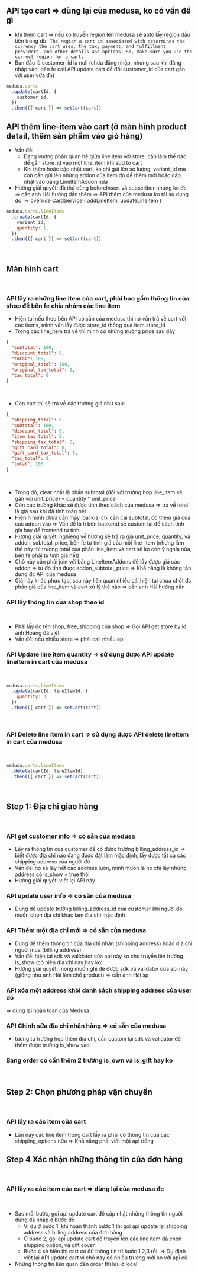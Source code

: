 ## API tạo cart => dùng lại của medusa, ko có vấn đề gì

- khi thêm cart => nếu ko truyền region lên medusa sẽ auto lấy region đầu tiên trong db -`The region a cart is associated with determines the currency the cart uses, the tax, payment, and fulfillment providers, and other details and options. So, make sure you use the correct region for a cart.`
- Ban đầu là customer_id là null (chưa đăng nhập, nhưng sau khi đăng nhập vào, bên fe call API update cart để đổi customer_id của cart gắn với user vừa đn)

```js
medusa.carts
  .update(cartId, {
    customer_id,
  })
  .then(({ cart }) => setCart(cart))
```

## API thêm line-item vào cart (ở màn hình product detail, thêm sản phẩm vào giỏ hàng)

- Vấn đề:
  - Đang vướng phần quan hệ giữa line item với store, cần làm thế nào để gắn store_id vào một line_item khi add to cart
  - Khi thêm hoặc cập nhật cart, ko chỉ gửi lên só lượng, variant_id mà còn cần gửi lên những addon của item đó để thêm mới hoặc cập nhật vào bảng LineItemAddon nữa
- Hướng giải quyết: đã thử dùng beforeInsert và subscriber nhưng ko đc => cần anh Hải hướng dẫn thêm
  => API thêm của medusa ko tái sử dụng đc
  ​
  ​=> override CardService ( addLineItem, updateLineItem )

```js
medusa.carts.lineItems
  .create(cartId, {
    variant_id,
    quantity: 1,
  })
  .then(({ cart }) => setCart(cart))
```

​

## Màn hình cart

​

### API lấy ra những line item của cart, phải bao gồm thông tin của shop để bên fe chia nhóm các line item

- Hiện tại nếu theo bên API có sẵn của medusa thì nó vẫn trả về cart với các items, mình vẫn lấy được store_id thông qua item.store_id
- Trong các line_item trả về thì mình có những trường price sau đây
  ​

```json
{
  "subtotal": 100,
  "discount_total": 0,
  "total": 100,
  "original_total": 100,
  "original_tax_total": 0,
  "tax_total": 0
}
```

​

- Còn cart thì sẽ trả về các trường giá như sau:
  ​

```json
{
  "shipping_total": 0,
  "subtotal": 100,
  "discount_total": 0,
  "item_tax_total": 0,
  "shipping_tax_total": 0,
  "gift_card_total": 0,
  "gift_card_tax_total": 0,
  "tax_total": 0,
  "total": 100
}
```

​

- Trong đó, clear nhất là phần subtotal (đối với trường hợp line_item sẽ gắn với unit_price) = quantity \* unit_price
- Còn các trường khác sẽ được tính theo cách của medusa => trả về total là giá sau khi đã tính toán hết
- Hiện h mình chưa cần mấy loại kia, chỉ cần cái subtotal, có thêm giá của các addon vào
  => Vấn đề là h bên backend sẽ custom lại để cách tính giá hay để frontend tự tính
- Hướng giải quyết: nghiêng về hướng sẽ trả ra giá unit_price, quantity, và addon_subtotal_price, bên fe tự tính giá của mỗi line_item (nhưng làm thế này thì trường total của phần line_item và cart sẽ ko còn ý nghĩa nữa, bên fe phải tự tính giá hết)
- Chỗ này cần phải join với bảng LineItemAddons để lấy được giá các addon => từ đó tính được addon_subtotal_price
  => Khả năng là không tận dụng đc API của medusa
- Giá này khác phức tạp, sau này liên quan nhiều cái,hiện tại chưa chốt đc phần giá của line_item và cart xử lý thế nào => cần anh Hải hướng dẫn
  ​

### API lấy thông tin của shop theo id

​

- Phải lấy đc tên shop, free_shipping của shop => Gọi API get store by id anh Hoàng đã viết
- Vấn đề: nếu nhiều store => phải call nhiều api
  ​

### API Update line item quantity => sử dụng được API update lineItem in cart của medusa

​

```js
medusa.carts.lineItems
  .update(cartId, lineItemId, {
    quantity: 3,
  })
  .then(({ cart }) => setCart(cart))
```

​

### API Delete line item in cart => sử dụng được API delete lineItem in cart của medusa

​

```js
medusa.carts.lineItems
  .delete(cartId, lineItemId)
  .then(({ cart }) => setCart(cart))
```

​

## Step 1: Địa chỉ giao hàng

​

### API get customer info => có sẵn của medusa

- Lấy ra thông tin của customer để có được trường billing_address_id => biết được địa chỉ nào đang được đặt làm mặc định, lấy được tất cả các shipping address của người đó
- Vấn đề: nó sẽ lấy hết các address luôn, mình muốn là nó chỉ lấy những address có is_show = true thôi
- Hướng giải quyết: viết lại API này
  ​

### API update user info => có sẵn của medusa

- Dùng để update trường billing_address_id của customer khi người đó muốn chọn địa chỉ khác làm địa chỉ mặc định
  ​

### API Thêm một địa chỉ mới => có sẵn của medusa

- Dùng để thêm thông tin của địa chỉ nhận (shipping address) hoặc địa chỉ nguời mua (billing address)
- Vấn đề: hiện tại sdk và validator của api này ko cho truyền lên trường is_show (có hiện địa chỉ này hay ko)
- Hướng giải quyết: mong muốn ghi đè được sdk và validator của api này (giống như anh Hải làm chỗ product) => cần anh Hải sp
  ​

### API xóa một address khỏi danh sách shipping address của user đó

=> dùng lại hoàn toàn của Medusa
​

### API Chinh sửa địa chỉ nhận hàng => có sẵn của medusa

- tương tự trường hợp thêm địa chỉ, cần custom lại sdk và validator để thêm được trường is_show vào
  ​

### Bảng order có cần thêm 2 trường is_own và is_gift hay ko

​

## Step 2: Chọn phương pháp vận chuyển

​

### API lấy ra các item của cart

- Lần này các line item trong cart lấy ra phải có thông tin của các shipping_options nữa => Khả năng phải viết một api riêng
  ​

## Step 4 Xác nhận những thông tin của đơn hàng

​

### API lấy ra các item của cart => dùng lại của medusa đc

​

- Sau mỗi bước, goi api update cart để cập nhật những thông tin nguời dùng đã nhập ở bước đó
  - Ví dụ ở bước 1, khi hoàn thành bước 1 thì gọi api update lại shipping address và billing address của đơn hàng
  - Ở bước 2, gọi api update cart để truyền lên các line item đã chọn shipping option, và gift cover
  - Bước 4 sẽ hiển thị cart có đủ thông tin từ bước 1,2,3 rồi
    ​
    => Dự định viết lại API update cart vì chỗ này có nhiều trường mới so với api cũ
    ​
- Những thông tin liên quan đến order thì lưu ở local
